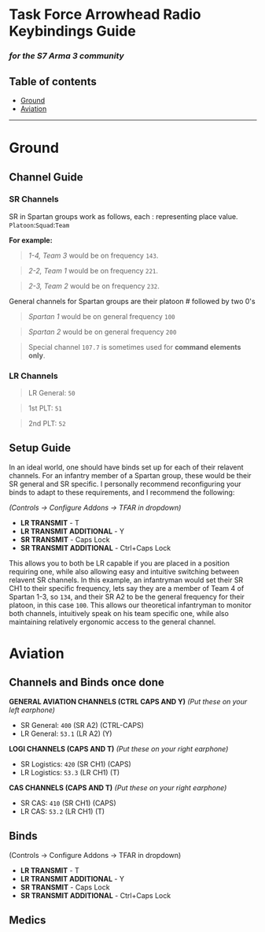 # Task Force Arrowhead Radio Keybindings Guide
### *for the S7 Arma 3 community*

## Table of contents
- [Ground](#ground)
- [Aviation](#aviation)

***

# Ground
## Channel Guide
### SR Channels 
SR in Spartan groups work as follows, each : representing place value.
`Platoon`:`Squad`:`Team`

**For example:**
> *1-4, Team 3* would be on frequency `143`.

> *2-2, Team 1* would be on frequency `221`.

> *2-3, Team 2* would be on frequency `232`.

General channels for Spartan groups are their platoon # followed by two 0's

> *Spartan 1* would be on general frequency `100`

> *Spartan 2* would be on general frequency `200`

> Special channel `107.7` is sometimes used for **command elements only**.

### LR Channels

> LR General: `50`

> 1st PLT: `51`

> 2nd PLT: `52`

## Setup Guide
In an ideal world, one should have binds set up for each of their relavent channels. For an infantry member of a Spartan group, these would be their SR general and SR specific. I personally recommend reconfiguring your binds to adapt to these requirements, and I recommend the following:
 
*(Controls -> Configure Addons -> TFAR in dropdown)*
- **LR TRANSMIT** - T
- **LR TRANSMIT ADDITIONAL** - Y
- **SR TRANSMIT** - Caps Lock
- **SR TRANSMIT ADDITIONAL** - Ctrl+Caps Lock

This allows you to both be LR capable if you are placed in a position requiring one, while also allowing easy and intuitive switching between relavent SR channels. In this example, an infantryman would set their SR CH1 to their specific frequency, lets say they are a member of Team 4 of Spartan 1-3, so `134`, and their SR A2 to be the general frequency for their platoon, in this case `100`. This allows our theoretical infantryman to monitor both channels, intuitively speak on his team specific one, while also maintaining relatively ergonomic access to the general channel.

# Aviation
## Channels and Binds once done
**GENERAL AVIATION CHANNELS (CTRL CAPS AND Y)** *(Put these on your left earphone)*
- SR General: `400` (SR A2) (CTRL-CAPS)
- LR General: `53.1` (LR A2) (Y)

**LOGI CHANNELS (CAPS AND T)**  *(Put these on your right earphone)*
- SR Logistics: `420` (SR CH1) (CAPS)
- LR Logistics: `53.3` (LR CH1) (T)

**CAS CHANNELS (CAPS AND T)** *(Put these on your right earphone)*
- SR CAS: `410` (SR CH1) (CAPS)
- LR CAS: `53.2` (LR CH1) (T)

## Binds 
(Controls -> Configure Addons -> TFAR in dropdown)
- **LR TRANSMIT** - T
- **LR TRANSMIT ADDITIONAL** - Y
- **SR TRANSMIT** - Caps Lock
- **SR TRANSMIT ADDITIONAL** - Ctrl+Caps Lock

## Medics

## 
